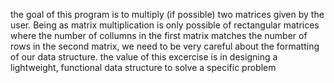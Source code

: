 the goal of this program is to multiply (if possible)
two matrices given by the user. Being as matrix multiplication
is only possible of rectangular matrices where the number of 
collumns in the first matrix matches the number of rows in the
second matrix, we need to be very careful about the formatting
of our data structure.
the value of this excercise is in designing a lightweight,
functional data structure to solve a specific problem
